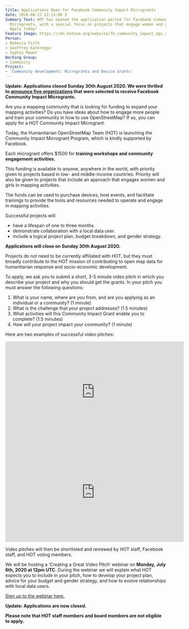 ```yaml
---
title: Applications Open for Facebook Community Impact Microgrants
date: 2020-06-27 21:13:00 Z
Summary Text: HOT has opened the application period for Facebook Community Impact
  Microgrants, with a special focus on projects that engage women and girls in mapping.
  Apply today!
Feature Image: https://cdn.hotosm.org/website/fb_community_impact_mgs_v1_720.png
Person:
- Rebecca Firth
- Geoffrey Kateregga
- Sophie Mower
Working Group:
- Community
Project:
- 'Community development: Microgrants and Device Grants'
---
```


**Update: Applications closed Sunday 30th August 2020. We were thrilled to [announce five organizations](https://www.hotosm.org/updates/five-openstreetmap-communities-receive-facebook-community-impact-microgrants/) that were selected to receive Facebook Community Impact Microgrants.**

Are you a mapping community that is looking for funding to expand your mapping activities? Do you have ideas about how to engage more people and train your community in how to use OpenStreetMap? If so, you can apply for a HOT Community Impact Microgrant. 

Today, the Humanitarian OpenStreetMap Team (HOT) is launching the Community Impact Microgrant Program, which is kindly supported by Facebook. 

Each microgrant offers $1500 for **training workshops and community engagement activities.**  

This funding is available to anyone, anywhere in the world, with priority given to projects based in low- and middle-income countries. Priority will also be given to projects that include an approach that engages women and girls in mapping activities. 

The funds can be used to purchase devices, host events, and facilitate trainings to provide the tools and resources needed to operate and engage in mapping activities.

Successful projects will: 
* have a lifespan of one to three months.
* demonstrate collaboration with a local data user.
* include a logical project plan, budget breakdown, and gender strategy.

**Applications will close on Sunday 30th August 2020.**

Projects do not need to be currently affiliated with HOT, but they must broadly contribute to the HOT mission of contributing to open map data for humanitarian response and socio-economic development.
 
To apply, we ask you to submit a short, 3-5 minute video pitch in which you describe your project and why you should get the grants. In your pitch you must answer the following questions: 
1. What is your name, where are you from, and are you applying as an individual or a community? (1 minute)
2. What is the challenge that your project addresses? (1.5 minutes)
3. What activities will this Community Impact Grant enable you to complete? (1.5 minutes)
4. How will your project impact your community? (1 minute)

Here are two examples of successful video pitches:

<iframe width="560" height="315" src="https://www.youtube.com/embed/QxBNl_iOsVg" frameborder="0" allow="accelerometer; autoplay; encrypted-media; gyroscope; picture-in-picture" allowfullscreen></iframe>

<iframe width="560" height="315" src="https://www.youtube.com/embed/EQ54NESoIX4" frameborder="0" allow="accelerometer; autoplay; encrypted-media; gyroscope; picture-in-picture" allowfullscreen></iframe>

Video pitches will then be shortlisted and reviewed by HOT staff, Facebook staff, and HOT voting members. 

We will be hosting a ‘Creating a Great Video Pitch’ webinar on **Monday, July 6th, 2020 at 12pm UTC**. During the webinar we will explain what HOT expects you to include in your pitch, how to develop your project plan, advice for your budget and gender strategy, and how to evolve relationships with local data users. 

[Sign up to the webinar here.](https://www.eventbrite.com/e/creating-a-great-video-pitch-tickets-110969954120)

**Update: Applications are now closed.**

**Please note that HOT staff members and board members are not eligible to apply.**



